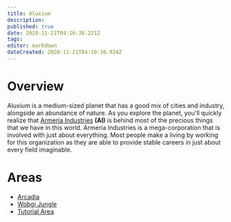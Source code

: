 ```yaml
---
title: Aluxium
description: 
published: true
date: 2020-11-21T04:16:38.221Z
tags: 
editor: markdown
dateCreated: 2020-11-21T04:10:36.924Z
---
```


# Overview
Aluxium is a medium-sized planet that has a good mix of cities and industry, alongside an abundance of nature. As you explore the planet, you'll quickly realize that [Armeria Industries](/world/corporations/armeria-industries) **(AI)** is behind most of the precious things that we have in this world. Armeria Industries is a mega-corporation that is involved with just about everything. Most people make a living by working for this organization as they are able to provide stable careers in just about every field imaginable.
# Areas
- [Arcadia](/world/planets/aluxium/arcadia)
- [Wobgi Jungle](/world/planets/aluxium/wobgi-jungle)
- [Tutorial Area](/world/planets/aluxium/tutorial-area)